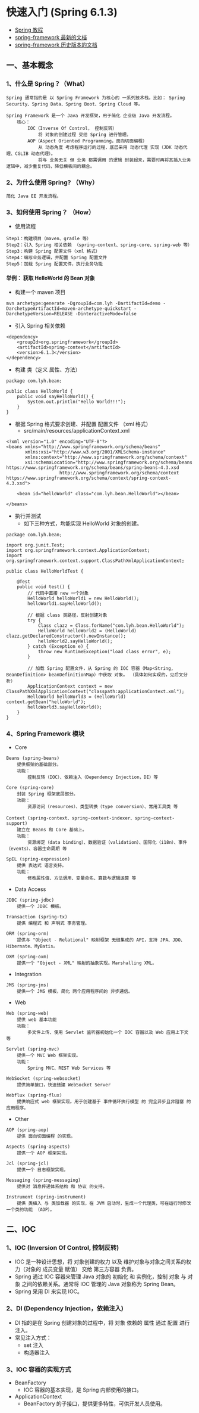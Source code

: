 # 快速入门 (Spring 6.1.3)
+ [Spring 教程](https://spring.io/guides)
+ [spring-framework 最新的文档](https://docs.spring.io/spring-framework/reference/index.html)
+ [spring-framework 历史版本的文档](https://docs.spring.io/spring-framework/docs/)

## 一、基本概念
### 1、什么是 Spring？（What）
```text
Spring 通常指的是 以 Spring Framework 为核心的 一系列技术栈。比如： Spring Security、Spring Data、Spring Boot、Spring Cloud 等。
    
Spring Framework 是一个 Java 开发框架，用于简化 企业级 Java 开发流程。
    核心：
        IOC（Inverse Of Control， 控制反转）
            将 对象的创建过程 交给 Spring 进行管理。
        AOP（Aspect Oriented Programming，面向切面编程）
            从 动态角度 考虑程序运行的过程，底层采用 动态代理 实现（JDK 动态代理、CGLIB 动态代理）。
            将与 业务无关 但 业务 都需调用 的逻辑 封装起来，需要时再将其插入业务逻辑中，减少重复代码，降低模板间的耦合。
```

### 2、为什么使用 Spring? （Why）
```text
简化 Java EE 开发流程。
```

### 3、如何使用 Spring？ （How）
+ 使用流程
```text
Step1：构建项目（maven、gradle 等）
Step2：引入 Spring 相关依赖 （spring-context、spring-core、spring-web 等）
Step3：构建 Spring 配置文件（xml 格式）
Step4：编写业务逻辑，并配置 Spring 配置文件
Step5：加载 Spring 配置文件，执行业务功能
```

#### 举例： 获取 HelloWorld 的 Bean 对象
+ 构建一个 maven 项目
```text
mvn archetype:generate -DgroupId=com.lyh -DartifactId=demo -DarchetypeArtifactId=maven-archetype-quickstart -DarchetypeVersion=RELEASE -DinteractiveMode=false
```

+ 引入 Spring 相关依赖
```text
<dependency>
    <groupId>org.springframework</groupId>
    <artifactId>spring-context</artifactId>
    <version>6.1.3</version>
</dependency>
```

+ 构建 类（定义 属性、方法）
```text
package com.lyh.bean;

public class HelloWorld {
    public void sayHelloWorld() {
        System.out.println("Hello World!!!");
    }
}
```

+ 根据 Spring 格式要求创建、并配置 配置文件 （xml 格式）
  + src/main/resources/applicationContext.xml
```text
<?xml version="1.0" encoding="UTF-8"?>
<beans xmlns="http://www.springframework.org/schema/beans"
       xmlns:xsi="http://www.w3.org/2001/XMLSchema-instance"
       xmlns:context="http://www.springframework.org/schema/context"
       xsi:schemaLocation="http://www.springframework.org/schema/beans https://www.springframework.org/schema/beans/spring-beans-4.3.xsd
                    http://www.springframework.org/schema/context https://www.springframework.org/schema/context/spring-context-4.3.xsd">

    <bean id="helloWorld" class="com.lyh.bean.HelloWorld"></bean>

</beans>
```

+ 执行并测试
  + 如下三种方式，均能实现 HelloWorld 对象的创建。
```text
package com.lyh.bean;

import org.junit.Test;
import org.springframework.context.ApplicationContext;
import org.springframework.context.support.ClassPathXmlApplicationContext;

public class HelloWorldTest {

    @Test
    public void test() {
        // 代码中直接 new 一个对象
        HelloWorld helloWorld1 = new HelloWorld();
        helloWorld1.sayHelloWorld();

        // 根据 class 类路径，反射创建对象
        try {
            Class clazz = Class.forName("com.lyh.bean.HelloWorld");
            HelloWorld helloWorld2 = (HelloWorld) clazz.getDeclaredConstructor().newInstance();
            helloWorld2.sayHelloWorld();
        } catch (Exception e) {
            throw new RuntimeException("load class error", e);
        }

        // 加载 Spring 配置文件，从 Spring 的 IOC 容器（Map<String, BeanDefinition> beanDefinitionMap）中获取 对象。 （具体如何实现的，见后文分析）
        ApplicationContext context = new ClassPathXmlApplicationContext("classpath:applicationContext.xml");
        HelloWorld helloWorld3 = (HelloWorld) context.getBean("helloWorld");
        helloWorld3.sayHelloWorld();
    }
}
```

### 4、Spring Framework 模块
+ Core
```text
Beans (spring-beans)
    提供框架的基础部分。
    功能： 
        控制反转（IOC）、依赖注入（Dependency Injection，DI）等

Core (spring-core)
    封装 Spring 框架底层部分。
    功能：
        资源访问（resources）、类型转换（type conversion）、常用工具类 等

Context (spring-context、spring-context-indexer、spring-context-support)
    建立在 Beans 和 Core 基础上。
    功能：
        资源绑定（data binding）、数据验证（validation）、国际化（i18n）、事件（events）、容器生命周期 等

SpEL (spring-expression)
    提供 表达式 语言支持。
    功能：
        修改属性值、方法调用、变量命名、算数与逻辑运算 等
```

+ Data Access
```text
JDBC (spring-jdbc)
    提供一个 JDBC 模板。

Transaction (spring-tx)
    提供 编程式 和 声明式 事务管理。

ORM (spring-orm)
    提供与 "Object - Relational" 映射框架 无缝集成的 API，支持 JPA、JDO、Hibernate、MyBatis。

OXM (spring-oxm)
    提供一个 "Object - XML" 映射的抽象实现。Marshalling XML。
```

+ Integration
```text
JMS (spring-jms)
    提供一个 JMS 模板，简化 两个应用程序间的 异步通信。
```

+ Web
```text
Web (spring-web)
    提供 web 基本功能
    功能： 
        多文件上传、使用 Servlet 监听器初始化一个 IOC 容器以及 Web 应用上下文 等

Servlet (spring-mvc)
    提供一个 MVC Web 框架实现。
    功能： 
        Spring MVC、REST Web Services 等

WebSocket (spring-websocket)
    提供简单接口，快速搭建 WebSocket Server

Webflux (spring-flux)
    提供响应式 web 框架实现。用于创建基于 事件循环执行模型 的 完全异步且非阻塞 的应用程序。
```

+ Other
```text
AOP (spring-aop)
    提供 面向切面编程 的实现。

Aspects (spring-aspects)
    提供一个 AOP 框架实现。

Jcl (spring-jcl)
    提供一个 日志框架实现。

Messaging (spring-messaging)
    提供对 消息传递体系结构 和 协议 的支持。

Instrument (spring-instrument)
    提供 类植入 与 类加载器 的实现，在 JVM 启动时，生成一个代理类，可在运行时修改一个类的功能 （AOP）。
```

## 二、IOC
### 1、IOC (Inversion Of Control, 控制反转)
+ IOC 是一种设计思想，将 对象创建的权力 以及 维护对象与对象之间关系的权力（对象的 成员变量 赋值） 交给 第三方容器 负责。
+ Spring 通过 IOC 容器来管理 Java 对象的 初始化 和 实例化，控制 对象 与 对象 之间的依赖关系。通常将 IOC 管理的 Java 对象称为 Spring Bean。
+ Spring 采用 DI 来实现 IOC。

### 2、DI (Dependency Injection，依赖注入)
+ DI 指的是在 Spring 创建对象的过程中，将 对象 依赖的 属性 通过 配置 进行 注入。
+ 常见注入方式：
  + set 注入
  + 构造器注入

### 3、IOC 容器的实现方式
+ BeanFactory
  + IOC 容器的基本实现，是 Spring 内部使用的接口。
+ ApplicationContext
  + BeanFactory 的子接口，提供更多特性，可供开发人员使用。